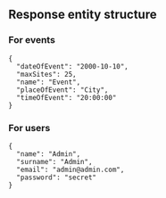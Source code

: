 ## Response entity structure
### For events
```
{
  "dateOfEvent": "2000-10-10",
  "maxSites": 25,
  "name": "Event",
  "placeOfEvent": "City",
  "timeOfEvent": "20:00:00"
}
```

### For users
```
{
  "name": "Admin",
  "surname": "Admin",
  "email": "admin@admin.com",
  "password": "secret"  
}
```
